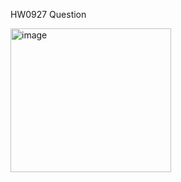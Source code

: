 HW0927	Question


<img width="257" height="230" alt="image" src="https://github.com/user-attachments/assets/18c2b161-3d88-484f-a6a6-1758a07dd93f" />
